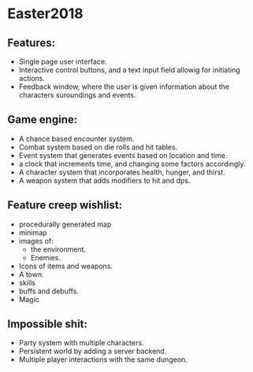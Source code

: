 # Easter2018

## Features:
- Single page user interface.
- Interactive control buttons, and a text input field allowig for initiating actions.
- Feedback window, where the user is given information about the characters suroundings and events.

## Game engine:
- A chance based encounter system.
- Combat system based on die rolls and hit tables.
- Event system that generates events based on location and time.
- a clock that increments time, and changing some factors accordingly.
- A character system that incorporates health, hunger, and thirst.
- A weapon system that adds modifiers to hit and dps.

## Feature creep wishlist:
- procedurally generated map
- minimap
- images of:
  - the environment.
  - Enemies.
- Icons of items and weapons.
- A town.
- skills
- buffs and debuffs.
- Magic

## Impossible shit:
- Party system with multiple characters.
- Persistent world by adding a server backend.
- Multiple player interactions with the same dungeon.

